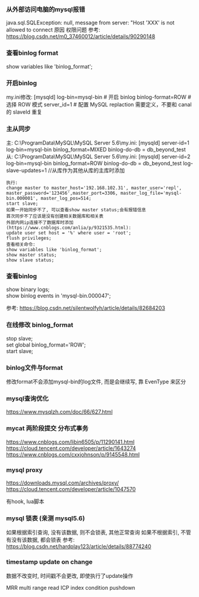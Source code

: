 ### 从外部访问电脑的mysql报错
java.sql.SQLException: null, message from server: "Host 'XXX' is not allowed to connect
原因 权限问题
参考: https://blog.csdn.net/m0_37460012/article/details/90290148


### 查看binlog format
 show variables like 'binlog_format';

 ### 开启binlog

 my.ini修改:
 [mysqld]
log-bin=mysql-bin # 开启 binlog
binlog-format=ROW # 选择 ROW 模式
server_id=1 # 配置 MySQL replaction 需要定义，不要和 canal 的 slaveId 重复

### 主从同步
主:
	C:\ProgramData\MySQL\MySQL Server 5.6\my.ini:
	[mysqld]
	server-id=1
	log-bin=mysql-bin
	binlog_format=MIXED
	binlog-do-db = db_beyond_test
从:
	C:\ProgramData\MySQL\MySQL Server 5.6\my.ini:
	[mysqld]
	server-id=2
	log-bin=mysql-bin
	binlog_format=ROW
	binlog-do-db = db_beyond_test
	log-slave-updates=1 //从库作为其他从库的主库时添加
	
	执行:
	change master to master_host='192.168.102.31', master_user='repl', master_password='123456',master_port=3306, master_log_file='mysql-bin.000001', master_log_pos=514;
	start slave;
	如果一开始同步不了, 可以查看show master status;会有报错信息
	首次同步不了应该是没有创建相关数据库和相关表
	外部内网ip连接不了数据库时添加(https://www.cnblogs.com/anlia/p/9321535.html):
	update user set host = '%' where user = 'root';
	flush privileges;
	查看相关命令:
	show variables like 'binlog_format';
	show master status;
	show slave status;

### 查看binlog
show binary logs;  
show binlog events in 'mysql-bin.000047';  

参考: https://blog.csdn.net/silentwolfyh/article/details/82684203

### 在线修改 binlog_format
stop slave;  
set global binlog_format='ROW';  
start slave;  

### binlog文件与format
修改format不会添加mysql-bin的log文件, 而是会继续写, 靠 EvenType 来区分

### mysql查询优化
https://www.mysqlzh.com/doc/66/627.html


### mycat 两阶段提交 分布式事务
https://www.cnblogs.com/libin6505/p/11290141.html
https://cloud.tencent.com/developer/article/1643274
https://www.cnblogs.com/cxxjohnson/p/9145548.html

### mysql proxy
https://downloads.mysql.com/archives/proxy/
https://cloud.tencent.com/developer/article/1047570

有hook, lua脚本

### mysql 锁表 (亲测 mysql5.6)
如果根据索引查询, 没有该数据, 则不会锁表, 其他正常查询
如果不根据索引, 不管有没有该数据, 都会锁表
参考: https://blog.csdn.net/hardplay123/article/details/88774240


### timestamp update on change 
数据不改变时, 时间戳不会更改, 即使执行了update操作


MRR multi range read 
ICP index condition pushdown

